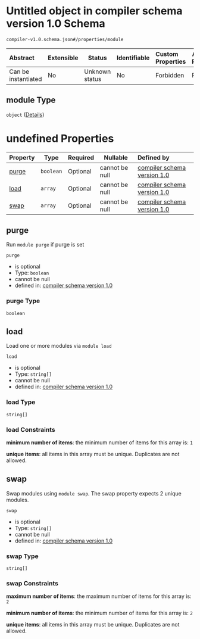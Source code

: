# Untitled object in compiler schema version 1.0 Schema

```txt
compiler-v1.0.schema.json#/properties/module
```




| Abstract            | Extensible | Status         | Identifiable | Custom Properties | Additional Properties | Access Restrictions | Defined In                                                                             |
| :------------------ | ---------- | -------------- | ------------ | :---------------- | --------------------- | ------------------- | -------------------------------------------------------------------------------------- |
| Can be instantiated | No         | Unknown status | No           | Forbidden         | Forbidden             | none                | [compiler-v1.0.schema.json\*](../out/compiler-v1.0.schema.json "open original schema") |

## module Type

`object` ([Details](compiler-v1-properties-module.md))

# undefined Properties

| Property        | Type      | Required | Nullable       | Defined by                                                                                                                                       |
| :-------------- | --------- | -------- | -------------- | :----------------------------------------------------------------------------------------------------------------------------------------------- |
| [purge](#purge) | `boolean` | Optional | cannot be null | [compiler schema version 1.0](compiler-v1-properties-module-properties-purge.md "compiler-v1.0.schema.json#/properties/module/properties/purge") |
| [load](#load)   | `array`   | Optional | cannot be null | [compiler schema version 1.0](definitions-definitions-list_of_strings.md "compiler-v1.0.schema.json#/properties/module/properties/load")         |
| [swap](#swap)   | `array`   | Optional | cannot be null | [compiler schema version 1.0](compiler-v1-properties-module-properties-swap.md "compiler-v1.0.schema.json#/properties/module/properties/swap")   |

## purge

Run `module purge` if purge is set


`purge`

-   is optional
-   Type: `boolean`
-   cannot be null
-   defined in: [compiler schema version 1.0](compiler-v1-properties-module-properties-purge.md "compiler-v1.0.schema.json#/properties/module/properties/purge")

### purge Type

`boolean`

## load

Load one or more modules via `module load`


`load`

-   is optional
-   Type: `string[]`
-   cannot be null
-   defined in: [compiler schema version 1.0](definitions-definitions-list_of_strings.md "compiler-v1.0.schema.json#/properties/module/properties/load")

### load Type

`string[]`

### load Constraints

**minimum number of items**: the minimum number of items for this array is: `1`

**unique items**: all items in this array must be unique. Duplicates are not allowed.

## swap

Swap modules using `module swap`. The swap property expects 2 unique modules.


`swap`

-   is optional
-   Type: `string[]`
-   cannot be null
-   defined in: [compiler schema version 1.0](compiler-v1-properties-module-properties-swap.md "compiler-v1.0.schema.json#/properties/module/properties/swap")

### swap Type

`string[]`

### swap Constraints

**maximum number of items**: the maximum number of items for this array is: `2`

**minimum number of items**: the minimum number of items for this array is: `2`

**unique items**: all items in this array must be unique. Duplicates are not allowed.
